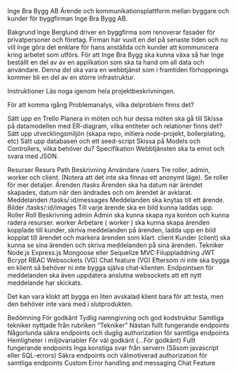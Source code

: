 Inge Bra Bygg AB
Ärende och kommunikationsplattform mellan byggare och kunder för byggfirman Inge Bra Bygg AB.

Bakgrund
Inge Berglund driver en byggfirma som renoverar fasader för privatpersoner och företag. Firman har vuxit en del på senaste tiden och nu vill Inge göra det enklare för hans anställda och kunder att kommunicera kring arbetet som utförs. För att Inge Bra Bygg ska kunna växa så har Inge beställt en del av av en applikation som ska ta hand om all data och användare. Denna del ska vara en webbtjänst som i framtiden förhoppnings kommer bli en del av en större infrastruktur.

Instruktioner
Läs noga igenom hela projektbeskrivningen.

För att komma igång
Problemanalys, vilka delproblem finns det?

Sätt upp en Trello
Planera in möten och hur dessa möten ska gå till
Skissa på datamodellen med ER-diagram, vilka entiteter och relationer finns det?
Sätt upp utvecklingsmiljön (skapa repo, initiera node-projekt, boilerplating, etc)
Sätt upp databasen och ett seed-script
Skissa på Models och Controllers, vilka behöver du?
Specifikation
Webbtjänsten ska ta emot och svara med JSON.

Resurser
Resurs	Path	Beskrivning
Användare	/users	Tre roller, admin, worker och client. (Notera att det inte ska finnas ett anonymt läge). Se roller för mer detaljer.
Ärenden	/tasks	Ärenden ska ha datum när ärendet skapades, datum när den ändrades och om ärendet är avklarat.
Meddelanden	/tasks/:id/messages	Meddelanden ska knytas till ett ärende.
Bilder	/tasks/:id/images	Till varje ärende ska en bild kunna laddas upp.
Roller
Roll	Beskrivning
admin	Admin ska kunna skapa nya konton och kunna radera resurser.
worker	Arbetare ( worker ) ska kunna skapa ärenden kopplade till kunder, skriva meddelanden på ärenden, ladda upp en bild kopplat till ärendet och markera ärenden som klart.
client	Kunder (client) ska kunna se sina ärenden och skriva meddelanden på sina ärenden.
Tekniker
Node.js
Express.js
Mongoose eller Sequelize
MVC
Filuppladdning
JWT
Bcrypt
RBAC
Websockets (VG)
Chat feature (VG)
Eftersom ni inte ska bygga en klient så behöver ni inte bygga själva chat-klienten. Endpointsen för meddelanden ska även uppdatera anslutna websockets att ett nytt meddelande har skickats.

Det kan vara klokt att bygga en liten avskalad klient bara för att testa, men den behöver inte vara med i slutprodukten.

Bedömning
För godkänt
Tydlig namngivning och god kodstruktur
Samtliga tekniker nyttjade från rubriken “Tekniker”
Nästan fullt fungerande endpoints
Någorlunda säkra endpoints och duglig authorization för samtliga endpoints
Hemligheter i miljövariabler
För väl godkänt
{...För godkänt}
Fullt fungerande endpoints
Inga konstiga svar från servern (Såsom javascript eller SQL-errors)
Säkra endpoints och välmotiverad authorization för samtliga endpoints
Custom Error handling and messaging
Chat Feature